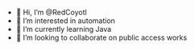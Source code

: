 - 👋 Hi, I’m @RedCoyotl
- 👀 I’m interested in automation
- 🌱 I’m currently learning Java
- 💞️ I’m looking to collaborate on public access works


<!---
RedCoyotl/RedCoyotl is a ✨ special ✨ repository because its `README.md` (this file) appears on your GitHub profile.
You can click the Preview link to take a look at your changes.
--->
